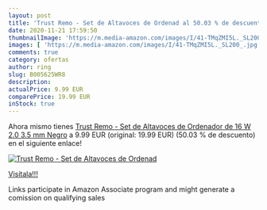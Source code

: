 ```yaml
---
layout: post
title: 'Trust Remo - Set de Altavoces de Ordenad al 50.03 % de descuento'
date: 2020-11-21 17:59:50
thumbnailImage: 'https://m.media-amazon.com/images/I/41-TMqZMI5L._SL200_.jpg'
images: [ 'https://m.media-amazon.com/images/I/41-TMqZMI5L._SL200_.jpg' ]
comments: true
category: ofertas
author: ring
slug: B005625WR8
description:
actualPrice: 9.99 EUR
comparePrice: 19.99 EUR
inStock: true
---
```


Ahora mismo tienes [Trust Remo - Set de Altavoces de Ordenador de 16 W  2.0  3.5 mm   Negro](https://www.amazon.es/dp/B005625WR8/?tag=tolees-21) a 9.99 EUR (original: 19.99 EUR) (50.03 %  de descuento) en el siguiente enlace!

[![Trust Remo - Set de Altavoces de Ordenad](https://m.media-amazon.com/images/I/41-TMqZMI5L._SL200_.jpg)](https://www.amazon.es/dp/B005625WR8/?tag=tolees-21)

[Visítala!!!](https://www.amazon.es/dp/B005625WR8/?tag=tolees-21)

Links participate in Amazon Associate program and might generate a comission on qualifying sales
